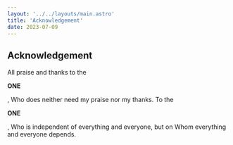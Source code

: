```yaml
---
layout: '../../layouts/main.astro'
title: 'Acknowledgement'
date: 2023-07-09
---
```


<!-- ----------------------- load all required sources ---------------------- -->
<script src="https://unpkg.com/@dotlottie/player-component@1.0.0/dist/dotlottie-player.js"></script>


<!--  ======================================================================== -->
<!--  ============================= start article ============================ -->
<!--  ======================================================================== -->
<article class="prose">

# Acknowledgement

<!-- <div class="text-base"> -->
All praise and thanks to the 

<!-- -------------------------- bismillah animation ------------------------- -->
<!-- grid gives each item the same space - not desired here -->
<!-- <div class="grid grid-cols-2 gap-4 "> -->
<!-- <div class="grid grid-cols-2 gap-1 place-items-center"> -->

<!-- flex consideres each element for itself - takes only as much space as required by default -->
<div class="flex justify-center items-center my-10">

  <div class="w-1/3 flex justify-center 
              items-center
              text-3xl" >
  <strong>ONE</strong>
  </div>

  <div class="w-2/3 flex justify-center items-center" id="bismillah_Anim">
  <!-- the bismillah file is obtained through:https://lottiefiles.com/4098-bismillah-in-the-name-of-allah?lang=de 
and https://lottiefiles.com/xylam -->

  <dotlottie-player
    id="bismillah"
    class="bismillah_Anim"
    autoplay
    loop
    mode="bounce"
    src="../../H2O_Plot/src/assets/0_Lotti/bismillah.lottie"
    style="width: 100%"></dotlottie-player>
  </div>

</div>

, Who does neither need my praise nor my thanks. To the 

<!-- --------------------------- mosque animation --------------------------- -->
<div class="flex justify-center items-center my-10">
  <div class="w-2/3 flex justify-center
              items-center" id="mosque_Anim">
  <!-- the mosque file is obtained through:https://lottiefiles.com/102940-faisal-mosque?lang=de and https://lottiefiles.com/ranaadeelfarrukh -->
  <dotlottie-player
    id="bismillah"
    class="mosque_Anim"
    autoplay
    speed="2"
    loop
    mode="bounce"
    src="../../H2O_Plot/src/assets/0_Lotti/mosque.lottie"
    style="width: 100%"></dotlottie-player>
  </div>

  <div class="w-1/3 flex justify-center 
              items-center
              text-3xl">
  <strong>ONE</strong>
  </div>

</div>


, Who is independent of everything and everyone, but on Whom everything and everyone depends.

<!-- </div> -->

</article >

